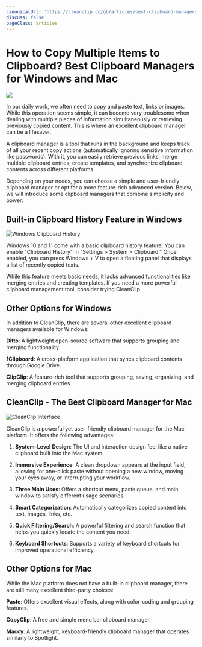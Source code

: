 ```yaml
---
canonicalUrl: 'https://cleanclip.cc/gb/articles/best-clipboard-managers-windows-mac-cleanclip'
discuss: false
pageClass: articles
---
```


# How to Copy Multiple Items to Clipboard? Best Clipboard Managers for Windows and Mac

![](/images/clipboard.png)

In our daily work, we often need to copy and paste text, links or images. While this operation seems simple, it can become very troublesome when dealing with multiple pieces of information simultaneously or retrieving previously copied content. This is where an excellent clipboard manager can be a lifesaver.

A clipboard manager is a tool that runs in the background and keeps track of all your recent copy actions (automatically ignoring sensitive information like passwords). With it, you can easily retrieve previous links, merge multiple clipboard entries, create templates, and synchronize clipboard contents across different platforms.

Depending on your needs, you can choose a simple and user-friendly clipboard manager or opt for a more feature-rich advanced version. Below, we will introduce some clipboard managers that combine simplicity and power:

## Built-in Clipboard History Feature in Windows

![Windows Clipboard History](/images/windows_clipboard_history.png)

Windows 10 and 11 come with a basic clipboard history feature. You can enable "Clipboard History" in "Settings > System > Clipboard." Once enabled, you can press Windows + V to open a floating panel that displays a list of recently copied texts.

While this feature meets basic needs, it lacks advanced functionalities like merging entries and creating templates. If you need a more powerful clipboard management tool, consider trying CleanClip.

## Other Options for Windows

In addition to CleanClip, there are several other excellent clipboard managers available for Windows:

**Ditto**: A lightweight open-source software that supports grouping and merging functionality.

**1Clipboard**: A cross-platform application that syncs clipboard contents through Google Drive.

**ClipClip**: A feature-rich tool that supports grouping, saving, organizing, and merging clipboard entries.

## CleanClip - The Best Clipboard Manager for Mac

![CleanClip Interface](/images/blogs/appstore-screenshots-home.webp)

CleanClip is a powerful yet user-friendly clipboard manager for the Mac platform. It offers the following advantages:

1. **System-Level Design**: The UI and interaction design feel like a native clipboard built into the Mac system.

2. **Immersive Experience**: A clean dropdown appears at the input field, allowing for one-click paste without opening a new window, moving your eyes away, or interrupting your workflow.

3. **Three Main Uses**: Offers a shortcut menu, paste queue, and main window to satisfy different usage scenarios.

4. **Smart Categorization**: Automatically categorizes copied content into text, images, links, etc.

5. **Quick Filtering/Search**: A powerful filtering and search function that helps you quickly locate the content you need.

6. **Keyboard Shortcuts**: Supports a variety of keyboard shortcuts for improved operational efficiency.

## Other Options for Mac

While the Mac platform does not have a built-in clipboard manager, there are still many excellent third-party choices:

**Paste**: Offers excellent visual effects, along with color-coding and grouping features.

**CopyClip**: A free and simple menu bar clipboard manager.

**Maccy**: A lightweight, keyboard-friendly clipboard manager that operates similarly to Spotlight.